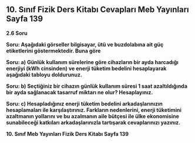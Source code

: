 ## 10. Sınıf Fizik Ders Kitabı Cevapları Meb Yayınları Sayfa 139

**2.6 Soru**

**Soru: Aşağıdaki görseller bilgisayar, ütü ve buzdolabına ait güç etiketlerini göstermektedir. Buna göre**

**Soru: a) Günlük kullanım sürelerine göre cihazların bir ayda harcadığı enerjiyi (kWh cinsinden) ve enerji tüketim bedelini hesaplayarak aşağıdaki tabloyu doldurunuz.**

**Soru: b) Seçtiğiniz bir cihazın günlük kullanım süresi 1 saat azaltıldığında bir ayda sağlanacak tasarruf miktarı ne olur? Hesaplayınız.**

**Soru: c) Hesapladığınız enerji tüketim bedelini arkadaşlarınızın hesaplamaları ile karşılaştırınız. Farkların nedenlerini, enerji tüketimini azaltmanın yollarını ve bu azalmanın aile bütçesi ile ülke ekonomisine sunabileceği katkıları arkadaşlarınızla tartışarak cevaplarınızı yazınız.**

**10. Sınıf Meb Yayınları Fizik Ders Kitabı Sayfa 139**